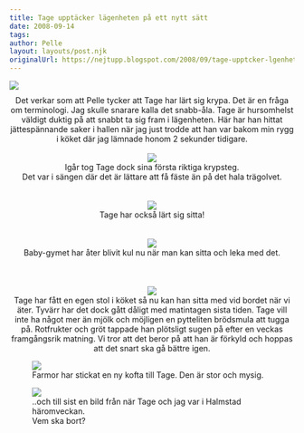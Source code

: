 ```yaml
---
title: Tage upptäcker lägenheten på ett nytt sätt
date: 2008-09-14
tags: 	
author: Pelle
layout: layouts/post.njk
originalUrl: https://nejtupp.blogspot.com/2008/09/tage-upptcker-lgenheten-p-ett-nytt-stt.html
---
```


<div style="text-align: center;"><img srcw/s1600-h/Mobil+6+007.jpg"><img style="margin: 0px auto 10px; display: block; text-align: center; cursor: pointer;" src="../../../../img/Mobil+6+007.jpg">
	<figcaption>Det verkar som att Pelle tycker att Tage har lärt sig krypa. Det är en fråga om terminologi. Jag skulle snarare kalla det snabb-åla. Tage är hursomhelst väldigt duktig på att snabbt ta sig fram i lägenheten.  Här har han hittat jättespännande saker i hallen när jag just trodde att han var bakom min rygg i köket där jag lämnade honom 2 sekunder tidigare.<br><br></span></span><img src="../../../../img/Juli-Sep+2008+115.jpg">
	<figcaption>Igår tog Tage dock sina första riktiga krypsteg.<br>Det var i sängen där det är lättare att få fäste än på det hala trägolvet.</span></span><br><br>
	<figcaption><br></span></span></div><div style="text-align: center;"><img src="../../../../img/Juli-Sep+2008+075.jpg">
	<figcaption>Tage har också lärt sig sitta!<br><br></span></span></div><br><div style="text-align: center;"><img src="../../../../img/Juli-Sep+2008+133.jpg">
	<figcaption>Baby-gymet har åter blivit kul nu när man kan sitta och leka med det.<br><br><br></span></span></div><br><div style="text-align: center;"><img src="../../../../img/Juli-Sep+2008+088.jpg">
	<figcaption>Tage har fått en egen stol i köket så nu kan han sitta med vid bordet när vi äter. Tyvärr har det dock gått dåligt med matintagen sista tiden. Tage vill inte ha något mer än mjölk och möjligen en pytteliten brödsmula att tugga på. Rotfrukter och gröt tappade han plötsligt sugen på efter en veckas framgångsrik matning. Vi tror att det beror på att han är förkyld och hoppas att det snart ska gå bättre igen.</span><br></div>

<figure>
	<img src="../../../../img/Juli-Sep+2008+100.jpg">
	<figcaption>Farmor har stickat en ny kofta till Tage. Den är stor och mysig.</figcaption>
</figure>

<figure>
	<img src="../../../../img/Mobil+6+013.jpg">
	<figcaption>..och till sist en bild från när Tage och jag var i Halmstad häromveckan.<br>Vem ska bort?</figcaption>
</figure>
